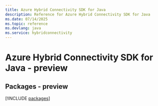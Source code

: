 ```yaml
---
title: Azure Hybrid Connectivity SDK for Java
description: Reference for Azure Hybrid Connectivity SDK for Java
ms.date: 07/14/2025
ms.topic: reference
ms.devlang: java
ms.service: hybridconnectivity
---
```

# Azure Hybrid Connectivity SDK for Java - preview
## Packages - preview
[!INCLUDE [packages](hybrid-connectivity-index.md)]